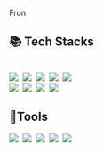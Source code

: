 Fron

<!--
- 🔭 I’m currently working on ...
- 
- 👯 I’m looking to collaborate on ...
- 🤔 I’m looking for help with ...
- 💬 Ask me about ...
- 📫 How to reach me: ...
- 😄 Pronouns: ...
- ⚡ Fun fact: ...
-->

<h2> 📚 Tech Stacks </h2>
<div>
    <br>
    <img src="https://img.shields.io/badge/Sass-CC6699?style=for-the-badge&logo=sass&logoColor=white"/>&nbsp
    <img src="https://img.shields.io/badge/html5-E34F26?style=for-the-badge&logo=html5&logoColor=white"/>&nbsp
    <img src="https://img.shields.io/badge/css-1572B6?style=for-the-badge&logo=css3&logoColor=white"/>&nbsp 
    <img src="https://img.shields.io/badge/javascript-F7DF1E?style=for-the-badge&logo=javascript&logoColor=black"/>&nbsp
    <img src="https://img.shields.io/badge/react-61DAFB?style=for-the-badge&logo=react&logoColor=black"/>&nbsp
    <br>
    <img src="https://img.shields.io/badge/node.js-339933?style=for-the-badge&logo=Node.js&logoColor=white"/>&nbsp
    <img src="https://img.shields.io/badge/express-000000?style=for-the-badge&logo=express&logoColor=white"/>&nbsp
    <img src="https://img.shields.io/badge/mongoDB-47A248?style=for-the-badge&logo=MongoDB&logoColor=white"/>&nbsp
    <img src="https://img.shields.io/badge/Redux-593D88?style=for-the-badge&logo=redux&logoColor=white"/>
</div>

<h2> 🌱Tools </h2>
<div>
  <img src="https://img.shields.io/badge/github-181717?style=for-the-badge&logo=github&logoColor=white"/>&nbsp
  <img src="https://img.shields.io/badge/git-F05032?style=for-the-badge&logo=git&logoColor=white"/>&nbsp
  <img  src="https://img.shields.io/badge/TypeScript-007ACC?style=for-the-badge&logo=typescript&logoColor=white">&nbsp
  <img  src="https://readme-components.vercel.app/api?component=logo&fill=black&logo=react&animation=spin&svgfill=15d8fe">&nbsp
  <img  src="https://img.shields.io/badge/Node.js-43853D?style=for-the-badge&logo=node.js&logoColor=white">&nbsp
</div>

<!-- 
<h2> 🔭 I’m currently working on ... </h2> 
-->


